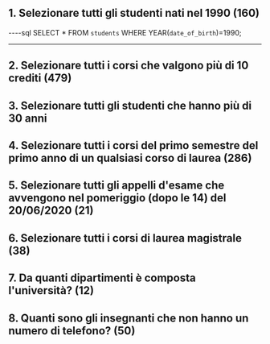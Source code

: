## 1. Selezionare tutti gli studenti nati nel 1990 (160)

----sql
SELECT \*
FROM `students`
WHERE
YEAR(`date_of_birth`)=1990;

---

## 2. Selezionare tutti i corsi che valgono più di 10 crediti (479)

## 3. Selezionare tutti gli studenti che hanno più di 30 anni

## 4. Selezionare tutti i corsi del primo semestre del primo anno di un qualsiasi corso di laurea (286)

## 5. Selezionare tutti gli appelli d'esame che avvengono nel pomeriggio (dopo le 14) del 20/06/2020 (21)

## 6. Selezionare tutti i corsi di laurea magistrale (38)

## 7. Da quanti dipartimenti è composta l'università? (12)

## 8. Quanti sono gli insegnanti che non hanno un numero di telefono? (50)
